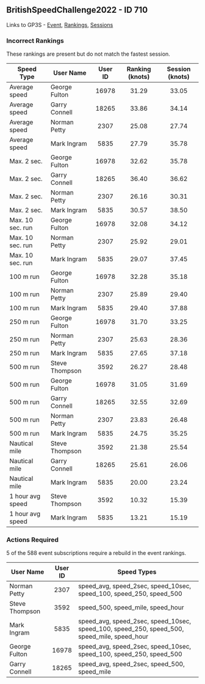 ## BritishSpeedChallenge2022 - ID 710

Links to GP3S - [Event](https://www.gps-speedsurfing.com/default.aspx?mnu=event&val=710), [Rankings](https://www.gps-speedsurfing.com/default.aspx?mnu=eventranking&val=710), [Sessions](https://www.gps-speedsurfing.com/default.aspx?mnu=eventsessions&val=710)

### Incorrect Rankings

These rankings are present but do not match the fastest session.

| Speed Type | User Name | User ID | Ranking (knots) | Session (knots) |
| ---------- | --------- | :-----: | :-------------: | :-------------: |
| Average speed | George Fulton | 16978 | 31.29 | 33.05 |
| Average speed | Garry Connell | 18265 | 33.86 | 34.14 |
| Average speed | Norman Petty | 2307 | 25.08 | 27.74 |
| Average speed | Mark Ingram | 5835 | 27.79 | 35.78 |
| Max. 2 sec. | George Fulton | 16978 | 32.62 | 35.78 |
| Max. 2 sec. | Garry Connell | 18265 | 36.40 | 36.62 |
| Max. 2 sec. | Norman Petty | 2307 | 26.16 | 30.31 |
| Max. 2 sec. | Mark Ingram | 5835 | 30.57 | 38.50 |
| Max. 10 sec. run | George Fulton | 16978 | 32.08 | 34.12 |
| Max. 10 sec. run | Norman Petty | 2307 | 25.92 | 29.01 |
| Max. 10 sec. run | Mark Ingram | 5835 | 29.07 | 37.45 |
| 100 m run | George Fulton | 16978 | 32.28 | 35.18 |
| 100 m run | Norman Petty | 2307 | 25.89 | 29.40 |
| 100 m run | Mark Ingram | 5835 | 29.40 | 37.88 |
| 250 m run | George Fulton | 16978 | 31.70 | 33.25 |
| 250 m run | Norman Petty | 2307 | 25.63 | 28.36 |
| 250 m run | Mark Ingram | 5835 | 27.65 | 37.18 |
| 500 m run | Steve Thompson | 3592 | 26.27 | 28.48 |
| 500 m run | George Fulton | 16978 | 31.05 | 31.69 |
| 500 m run | Garry Connell | 18265 | 32.55 | 32.69 |
| 500 m run | Norman Petty | 2307 | 23.83 | 26.48 |
| 500 m run | Mark Ingram | 5835 | 24.75 | 35.25 |
| Nautical mile | Steve Thompson | 3592 | 21.38 | 25.54 |
| Nautical mile | Garry Connell | 18265 | 25.61 | 26.06 |
| Nautical mile | Mark Ingram | 5835 | 20.00 | 23.24 |
| 1 hour avg speed | Steve Thompson | 3592 | 10.32 | 15.39 |
| 1 hour avg speed | Mark Ingram | 5835 | 13.21 | 15.19 |

### Actions Required

5 of the 588 event subscriptions require a rebuild in the event rankings.

| User Name | User ID | Speed Types |
| --------- | :-----: | ----------- |
| Norman Petty | 2307 | speed_avg, speed_2sec, speed_10sec, speed_100, speed_250, speed_500 |
| Steve Thompson | 3592 | speed_500, speed_mile, speed_hour |
| Mark Ingram | 5835 | speed_avg, speed_2sec, speed_10sec, speed_100, speed_250, speed_500, speed_mile, speed_hour |
| George Fulton | 16978 | speed_avg, speed_2sec, speed_10sec, speed_100, speed_250, speed_500 |
| Garry Connell | 18265 | speed_avg, speed_2sec, speed_500, speed_mile |
